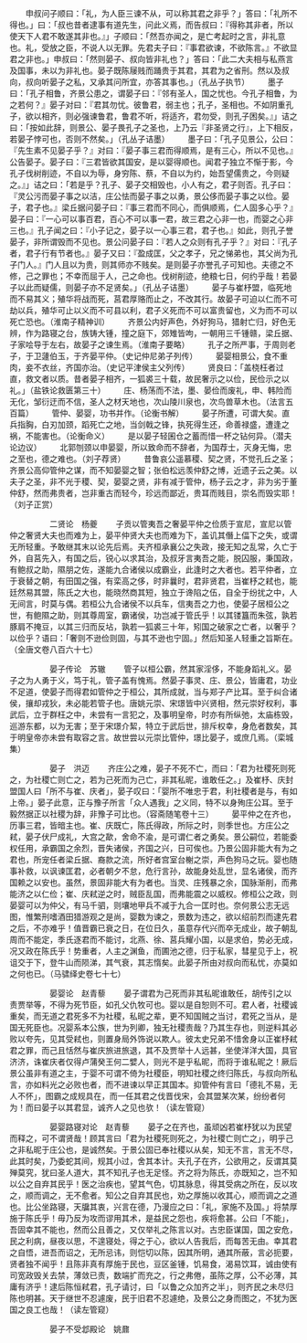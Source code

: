 <!-- { "loadSidebar": true } -->
　　申叔问子顺曰：「礼，为人臣三谏不从，可以称其君之非乎？」答曰：「礼所不得也。」曰：「叔也昔者逮事有道先生，问此义焉，而告叔曰：『得称其非者，所以使天下人君不敢遂其非也。』」子顺曰：「然吾亦闻之，是亡考起时之言，非礼意也。礼，受放之臣，不说人以无罪。先君夫子曰：『事君欲谏，不欲陈言。』不欲显君之非也。」申叔曰：「然则晏子、叔向皆非礼也？」答曰：「此二大夫相与私燕言及国事，未以为非礼也。晏子既陈屦贱而踊贵于其君，其君为之省刑。然以及叔向，叔向听晏子之私，又承其问所宜，亦答其事也。」（孔丛子执节）
　　墨子曰：「孔子相鲁，齐景公患之，谓晏子曰：『邻有圣人，国之忧也。今孔子相鲁，为之若何？』晏子对曰：『君其勿忧。彼鲁君，弱主也；孔子，圣相也。不如阴重孔子，欲以相齐，则必强谏鲁君，鲁君不听，将适齐，君勿受，则孔子困矣。』」诘之曰：「按如此辞，则景公、晏子畏孔子之圣也，上乃云『非圣贤之行』，上下相反，若晏子悖可也，否则不然矣。」（孔丛子诘墨）
　　墨子曰：「孔子见景公，公曰：『先生素不见晏子乎？』对曰：『晏子事三君而得顺焉，是有三心，所以不见也。』公告晏子。晏子曰：『三君皆欲其国安，是以婴得顺也。闻君子独立不惭于影，今孔子伐树削迹，不自以为辱，身穷陈、蔡，不自以为约，始吾望儒贵之，今则疑之。』」诘之曰：「若是乎？孔子、晏子交相毁也，小人有之，君子则否。孔子曰：『灵公污而晏子事之以洁，庄公怯而晏子事之以勇，景公侈而晏子事之以俭。晏子，君子也。』梁丘据问晏子曰：『事三君而不同心，而俱顺焉，仁人固多心乎？』晏子曰：『一心可以事百君，百心不可以事一君，故三君之心非一也，而婴之心非三也。』孔子闻之曰：『小子记之，晏子以一心事三君，君子也。』如此，则孔子誉晏子，非所谓毁而不见也。景公问晏子曰：『若人之众则有孔子乎？』对曰：『孔子者，君子行有节者也。』晏子又曰：『盈成匡，父之孝子，兄之悌弟也，其父尚为孔子门人。』门人且以为贵，则其师亦不贱矣。是则晏子亦誉孔子可知也。夫德之不修，己之罪也；不幸而屈于人，己之命也。伐树削迹，绝粮七日，何约乎哉！若晏子以此而疑儒，则晏子亦不足贤矣。」（孔丛子诘墨）
　　晏子与崔杼盟，临死地而不易其义；殖华将战而死，莒君厚赂而止之，不改其行。故晏子可迫以仁而不可劫以兵，殖华可止以义而不可县以利，君子义死而不可以富贵留也，义为而不可以死亡恐也。（淮南子精神训）
　　齐景公内好声色，外好狗马，猎射亡归，好色无辨，作为路寝之台，族铸大锺，撞之庭下，郊雉皆呴，一朝用三千锺赣，梁丘据、子家哙导于左右，故晏子之谏生焉。（淮南子要略）
　　孔子之所严事，于周则老子，于卫蘧伯玉，于齐晏平仲。（史记仲尼弟子列传）
　　晏婴相景公，食不重肉，妾不衣丝，齐国亦治。（史记平津侯主父列传）
　　贤良曰：「盖桡枉者过直，救文者以质。昔者晏子相齐，一狐裘三十载，故民奢示之以俭，民俭示之以礼。」（盐铁论救匮第三十）
　　庄、杨荡而不法，墨、晏俭而废礼，申、韩险而无化，邹衍迂而不信，圣人之材天地也，次山陵川泉也，次鸟兽草木也。（法言五百篇）
　　管仲、晏婴，功书并作。（论衡书解）
　　晏子所遭，可谓大矣。直兵指胸，白刃加颈，蹈死亡之地，当剑戟之锋，执死得生还，命善禄盛，遭逢之祸，不能害也。（论衡命义）
　　是以晏子轻囷仓之蓄而惜一杯之钻何异。（潜夫论边议）
　　北郭刎颈以申晏婴，所以致命而不辞者，为国荐士，灭身无悔，忠之至也，德之难也。（刘子荐贤）
　　昔鲁哀公遥慕稷、契之贤，不觉孔丘之圣；齐景公高仰管仲之谋，而不知晏婴之智；张伯松远羡仲舒之博，近遗子云之美。以夫子之圣，非不光于稷、契，晏婴之贤，非有减于管仲，杨子云之才，非为劣于董仲舒，然而弗贵者，岂非重古而轻今，珍远而鄙近，贵耳而贱目，崇名而毁实耶！（刘子正赏）


　　　　　二贤论　杨夔
　　子贡以管夷吾之奢晏平仲之俭质于宣尼，宣尼以管仲之奢贤大夫也而难为上，晏平仲贤大夫也而难为下，盖讥其僭上偪下之失，或谓无所轻重。予敢继其末以论先后焉。夫齐桓承襄公之失政，接无知之乱常，久亡于外，自莒先入，有国之后，锐心以求其治，及叔牙言夷吾之能，脱囚服，秉国政，有鲍叔之助，隰朋之佐，遂能九合诸侯以成霸业，此逢时之大者也。若平仲者，立于衰替之朝，有田国之强，有栾高之侈，时非曩时，君非贤君，当崔杼之弒也，能廷然易其盟，陈氏之大也，能晓然商其短，独立于谗陷之伍，自全于纷扰之中，人无间言，时莫与偶。若桓公九合诸侯不以兵车，信夷吾之力也，使晏子居桓公之世，有鲍隰之助，则其尊周室，霸诸侯，功岂减于管氏乎！以其镂簋而朱弦，孰若豚肩不掩豆，以其三归而反坫，孰若一狐裘三十年，矧国之破家之亡者，以奢乎？以俭乎？语曰：「奢则不逊俭则固，与其不逊也宁固。」然后知圣人轻重之旨斯在。（全唐文卷八百六十七）


　　　　　晏子传论　苏辙
　　管子以桓公霸，然其家淫侈，不能身蹈礼义。晏子之为人勇于义，笃于礼，管子盖有愧焉。然晏子事灵、庄、景公，皆庸君，功业不足道，使晏子而得君如管仲之于桓公，其所成就，当与郑子产比耳。至于纠合诸侯，攘却戎狄，未必能若管子也。唐姚元崇、宋璟皆中兴贤相，然元崇好权利，事武后，立于群枉之中，未尝有一言犯之，及事明皇帝，时亦有所纵弛，太庙栋毁，巡游东都，以为无害；至于宋璟介絜，特立于武后世，排斥权幸，身危者数矣，其于明皇帝亦未尝有取容之言。故世尝以元崇比管仲，璟比晏子，或庶几焉。（栾城集）


　　　　　晏子　洪迈
　　齐庄公之难，晏子不死不亡，而曰：「君为社稷死则死之，为社稷亡则亡之，若为己死而为己亡，非其私昵，谁敢任之。」及崔杼、庆封盟国人曰「所不与崔、庆者」，晏子叹曰：「婴所不唯忠于君，利社稷者是与，有如上帝。」晏子此意，正与豫子所言「众人遇我」之义同，特不以身殉庄公耳。至于毅然据正以社稷为辞，非豫子可比也。（容斋随笔卷十三）
　　晏平仲之在齐也，历事三君，皆暗主也。崔、庆既亡，陈氏得政，所际之时，则季世也。方庄公之弒，晏子伏尸成礼，大宫之歃，舍命不渝，是可谓仁者之勇矣。景公嗣位，若能委权任用，承霸国之余烈，晋失诸侯，齐国之兴，日可俟也。乃景公固非能大有为之君也，所宠任者梁丘据、裔款之流，所好者宫室台榭之崇，声色狗马之玩。婴也随事补救，以讽谏匡君，必者朝夕不怠，危行言孙，故能身处乱世，显名诸侯，而齐国赖之以安也。虽然，景固非能大有为者也。当灵、庄残暴之余，国脉渐削，而弗能济之以仁俭；崔、庆弒逆之时，贼臣乱国，而弗能震之以威权。修桓公之政，则晏婴可以为仲父，有马千驷，则壤地甲兵不减于九合一匡时也。奈何景公志无远图，惟繁刑嗜酒田猎游观之是尚，婴数为谏之，景数为违之，欲以绍前烈而逮先君之后，不亦难乎！值晋霸已衰之日，在位日久，虽意存代兴而卒无成业，故子朝乱周而不能定，季氏逐君而不能讨，北燕、徐、莒兵耀小国，以是求伯，势必无成，况又政在陈氏乎！势重者，人主之渊鱼，而圃池之德，归于私家，彗星见于上，祝诅交于下，登牛山而陨涕，其气衰，其志惰矣。此晏子所由对叔向而私忧，亦莫如之何也已。（马骕绎史卷七十七）


　　　　　晏婴论　赵青藜
　　晏子谓君为己死而非其私昵谁敢任，胡传引之以责贾举等，不得为死节臣，如孔父仇牧可也。婴以是自恕则不可。君人者，社稷诚重矣，而无道之君死多不为社稷，私昵之辈，更不知国贼之当讨，君死之当从，是国无死臣也。况婴系本公族，世为列卿，独无社稷责哉？乃其生存也，则逆料其必败以夸先，见其受弒也，则置身局外饰说以欺人。彼太史兄弟不惜舍身以正崔杼弒君之罪，而己且恬然与崔庆旅进旅退，其不及贾举十人远甚，坐使洋洋大国，具官济济，诛崔庆者仅得卢蒲癸王何二嬖人，则光不是乎私昵，而将于谁私昵之！厥后景公虽非有道之主，于婴不可谓不倚为社稷臣，明知社稷之终归陈氏，与叔向所私言，亦如料光之必败也者，而不进谏以早正其国本。抑管仲有言曰「德礼不易，无人不怀」，图霸之成规具在，而一任其君之伐晋伐宋，会其盟某次某，纷纷者何为！而曰晏子以其君显，诚齐人之见也欤！（读左管窥）


　　　　　晏婴路寝对论　赵青藜
　　晏子之在齐也，虽顽凶若崔杼犹以为民望而释之，可不谓贤哉！顾其言曰「君为社稷死则死之，为社稷亡则亡之」，明乎己之非私昵于庄公也，是诚然矣。于景公固已奉社稷以从矣，知无不言，言无不尽，此其时矣，乃委蛇其间，规其小过，舍其本计。夫孔子在齐，公欲用之，反谓其莫殚莫究，犹曰圣人道大，其不知孔子也无足怪。齐之将为陈氏，亦既知之，岂不知以公之自弃其民乎！医之治疾也，望其气色，切其脉息，得其受病之所在，反以攻之，顺而调之，无不愈者。知公之自弃其民也，劝之厚施以收其心，顺而调之之道也。比公坐路寝，天牖其衷，兴言在德，乃漫应之曰：「礼，家施不及国。」将禁厚施于陈氏乎！毋乃反为攻而谬用其术，是益民之怨也，疾将愈甚。公曰「不能」，吾固幸其不能也，然而公且善之，又仅举礼之陈言以对。古忠臣谋国，国之安危，民之利病，昼夜以思，不遑寝处，得之于心，欲以人告我后，而每苦无由。幸其君之自悟，进吾而诏之，无所忌讳，则恺切以陈，因其所明，通其所蔽，言必扼要，贤者独不闻乎！且陈非真有厚施于民也，豆区釜锺，饥易食，渴易饮耳，诚由使有司宽政毁关去禁，薄敛已责，数端扩而充之，行之弗倦，虽陈之厚，公不必薄，其庸有济乎！逮后陈恒弒君，孔子请讨，曰「以鲁之众加齐之半」，则齐民之未尽归陈也明甚。天于继世不忍遽废，民于旧君不忍遽绝，及景公之身而图之，不犹为医国之良工也哉！（读左管窥）


　　　　　晏子不受邶殿论　姚鼐
